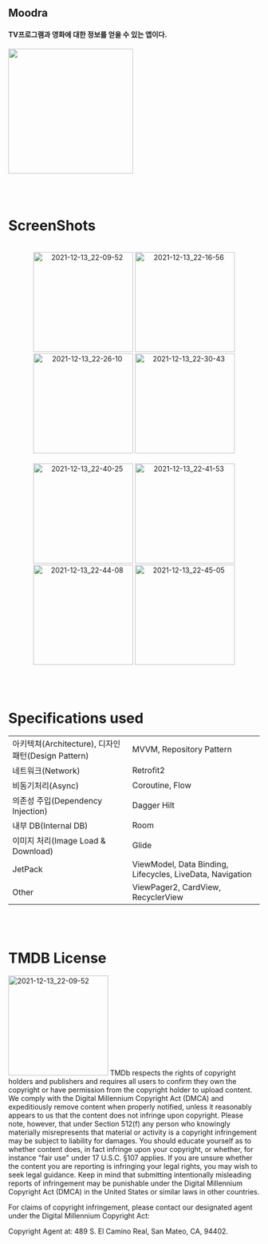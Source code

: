 
## Moodra


#### TV프로그램과 영화에 대한 정보를 얻을 수 있는 앱이다.

<a href="https://play.google.com/store/apps/details?id=com.quere.moodra" target="_blank">
  <img src="https://user-images.githubusercontent.com/39490416/163449923-06d4b787-9fc9-438c-a9c9-dc035b9cec78.png" width="250">
</a>

<br></br>

# ScreenShots

<p align="center">
<br>
<img width="200" alt="2021-12-13_22-09-52" src="https://user-images.githubusercontent.com/39490416/146237995-2b963f6f-a3ad-4364-87d7-7e73461e7bd0.png">
<img width="200" alt="2021-12-13_22-16-56" src="https://user-images.githubusercontent.com/39490416/146238011-27fe9945-4e85-4ded-958e-7a5a8114f2bd.png">
<img width="200" alt="2021-12-13_22-26-10" src="https://user-images.githubusercontent.com/39490416/146238015-ec24badc-8215-4bd2-bfdf-1a567743915d.png">
<img width="200" alt="2021-12-13_22-30-43" src="https://user-images.githubusercontent.com/39490416/146238024-96db716d-84cc-41e4-8688-1c832ad4fb89.png">
  
</br>

<br>
<img width="200" alt="2021-12-13_22-40-25" src="https://user-images.githubusercontent.com/39490416/146238026-97b196ce-298c-4edc-87b1-dc468070f880.png">
<img width="200" alt="2021-12-13_22-41-53" src="https://user-images.githubusercontent.com/39490416/146238029-151e59b8-e865-43f2-af85-d9ac99361a4b.png">
<img width="200" alt="2021-12-13_22-44-08" src="https://user-images.githubusercontent.com/39490416/146238030-f1e558d7-c9c0-4953-9982-62dd5688e810.png">
<img width="200" alt="2021-12-13_22-45-05" src="https://user-images.githubusercontent.com/39490416/146238032-228bff73-92ea-4b9f-92a9-8cda05259986.png">
</br>
</p>

<br></br>

# Specifications used
|||
|---|---|
|아키텍쳐(Architecture), 디자인 패턴(Design Pattern)|MVVM, Repository Pattern|
|네트워크(Network)|Retrofit2|
|비동기처리(Async)|Coroutine, Flow|
|의존성 주입(Dependency Injection)|Dagger Hilt|
|내부 DB(Internal DB)|Room|
|이미지 처리(Image Load & Download)|Glide|
|JetPack|ViewModel, Data Binding, Lifecycles, LiveData, Navigation|
|Other|ViewPager2, CardView, RecyclerView|


<br></br>
# TMDB License
<img width="200" alt="2021-12-13_22-09-52" src="https://user-images.githubusercontent.com/39490416/163661827-22eb220f-295b-4c2c-b187-78d48cd5a04b.png">
TMDb respects the rights of copyright holders and publishers and requires all users to confirm they own the copyright or have permission from the copyright holder to upload content. We comply with the Digital Millennium Copyright Act (DMCA) and expeditiously remove content when properly notified, unless it reasonably appears to us that the content does not infringe upon copyright. Please note, however, that under Section 512(f) any person who knowingly materially misrepresents that material or activity is a copyright infringement may be subject to liability for damages. You should educate yourself as to whether content does, in fact infringe upon your copyright, or whether, for instance "fair use" under 17 U.S.C. §107 applies. If you are unsure whether the content you are reporting is infringing your legal rights, you may wish to seek legal guidance. Keep in mind that submitting intentionally misleading reports of infringement may be punishable under the Digital Millennium Copyright Act (DMCA) in the United States or similar laws in other countries.

For claims of copyright infringement, please contact our designated agent under the Digital Millennium Copyright Act:

Copyright Agent at: 489 S. El Camino Real, San Mateo, CA, 94402.
